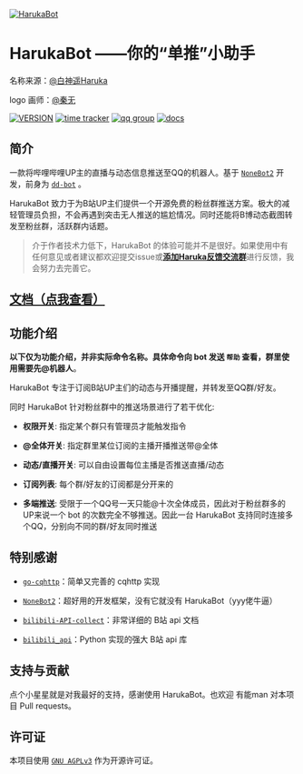 [![HarukaBot](https://socialify.git.ci/SK-415/HarukaBot/image?description=1&font=Source%20Code%20Pro&forks=1&issues=1&language=1&logo=https%3A%2F%2Fraw.githubusercontent.com%2FSK-415%2FHarukaBot%2Fmaster%2Fdocs%2F.vuepress%2Fpublic%2Flogo.png&owner=1&pattern=Circuit%20Board&stargazers=1&theme=Light)](https://haruka-bot.sk415.icu/)

# HarukaBot ——你的“单推”小助手

名称来源：[@白神遥Haruka](https://space.bilibili.com/477332594 )

logo 画师：[@秦无](https://space.bilibili.com/4668826 )

[![VERSION](https://img.shields.io/pypi/v/haruka-bot)](https://haruka-bot.sk415.icu/about/CHANGELOG.html)
[![time tracker](https://wakatime.com/badge/github/SK-415/HarukaBot.svg )](https://wakatime.com/badge/github/SK-415/HarukaBot)
[![qq group](https://img.shields.io/badge/QQ%E7%BE%A4-629574472-orange )](https://jq.qq.com/?_wv=1027&k=sHPbCRAd)
[![docs](https://img.shields.io/badge/%E6%96%87%E6%A1%A3-%E7%82%B9%E5%87%BB%E6%9F%A5%E7%9C%8B-green)](https://haruka-bot.sk415.icu)

## 简介

一款将哔哩哔哩UP主的直播与动态信息推送至QQ的机器人。基于 [`NoneBot2`](https://github.com/nonebot/nonebot2 ) 开发，前身为 [`dd-bot`](https://github.com/SK-415/dd-bot) 。

HarukaBot 致力于为B站UP主们提供一个开源免费的粉丝群推送方案。极大的减轻管理员负担，不会再遇到突击无人推送的尴尬情况。同时还能将B博动态截图转发至粉丝群，活跃群内话题。

> 介于作者技术力低下，HarukaBot 的体验可能并不是很好。如果使用中有任何意见或者建议都欢迎提交issue或[**添加Haruka反馈交流群**](https://jq.qq.com/?_wv=1027&k=sHPbCRAd)进行反馈，我会努力去完善它。

## [文档（点我查看）](https://haruka-bot.sk415.icu/)

## 功能介绍

**以下仅为功能介绍，并非实际命令名称。具体命令向 bot 发送 `帮助` 查看，群里使用需要先@机器人**。

HarukaBot 专注于订阅B站UP主们的动态与开播提醒，并转发至QQ群/好友。

同时 HarukaBot 针对粉丝群中的推送场景进行了若干优化: 

- **权限开关**: 指定某个群只有管理员才能触发指令

- **@全体开关**: 指定群里某位订阅的主播开播推送带@全体

- **动态/直播开关**: 可以自由设置每位主播是否推送直播/动态

- **订阅列表**: 每个群/好友的订阅都是分开来的

- **多端推送**: 受限于一个QQ号一天只能@十次全体成员，因此对于粉丝群多的UP来说一个 bot 的次数完全不够推送。因此一台 HarukaBot 支持同时连接多个QQ，分别向不同的群/好友同时推送

## 特别感谢

- [`go-cqhttp`](https://github.com/Mrs4s/go-cqhttp)：简单又完善的 cqhttp 实现

- [`NoneBot2`](https://github.com/nonebot/nonebot2)：超好用的开发框架，没有它就没有 HarukaBot（yyy佬牛逼）

- [`bilibili-API-collect`](https://github.com/SocialSisterYi/bilibili-API-collect)：非常详细的 B站 api 文档

- [`bilibili_api`](https://github.com/Passkou/bilibili_api)：Python 实现的强大 B站 api 库

## 支持与贡献

点个小星星就是对我最好的支持，感谢使用 HarukaBot。也欢迎 有能man 对本项目 Pull requests。

## 许可证
本项目使用 [`GNU AGPLv3`](https://choosealicense.com/licenses/agpl-3.0/) 作为开源许可证。

